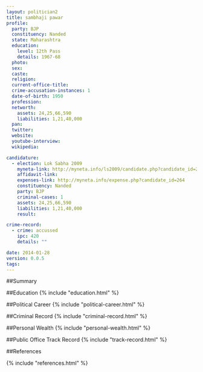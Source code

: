 ```yaml
---
layout: politician2
title: sambhaji pawar
profile: 
  party: BJP
  constituency: Nanded
  state: Maharashtra
  education: 
    level: 12th Pass
    details: 1967-68
  photo: 
  sex: 
  caste: 
  religion: 
  current-office-title: 
  crime-accusation-instances: 1
  date-of-birth: 1950
  profession: 
  networth: 
    assets: 24,25,66,590
    liabilities: 1,21,40,000
  pan: 
  twitter: 
  website: 
  youtube-interview: 
  wikipedia: 

candidature: 
  - election: Lok Sabha 2009
    myneta-link: http://myneta.info/ls2009/candidate.php?candidate_id=264
    affidavit-link: 
    expenses-link: http://myneta.info/expense.php?candidate_id=264
    constituency: Nanded 
    party: BJP
    criminal-cases: 1
    assets: 24,25,66,590
    liabilities: 1,21,40,000
    result:  

crime-record: 
  - crime: accussed
    ipc: 420
    details: "" 

date: 2014-01-28
version: 0.0.5
tags: 
---
```

##Summary


##Education
{% include "education.html" %}


##Political Career
{% include "political-career.html" %}


##Criminal Record
{% include "criminal-record.html" %}


##Personal Wealth
{% include "personal-wealth.html" %}


##Public Office Track Record
{% include "track-record.html" %}


##References


{% include "references.html" %}